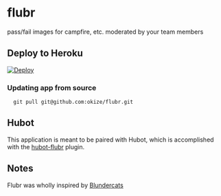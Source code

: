 # flubr

pass/fail images for campfire, etc. moderated by your team members

## Deploy to Heroku

[![Deploy](https://www.herokucdn.com/deploy/button.png)](https://heroku.com/deploy?template=https://github.com/okize/flubr)

### Updating app from source

```
  git pull git@github.com:okize/flubr.git
```

## Hubot

This application is meant to be paired with Hubot, which is accomplished with the [hubot-flubr](https://github.com/okize/hubot-flubr) plugin.

## Notes

Flubr was wholly inspired by [Blundercats](https://github.com/semanticart/blundercats)
